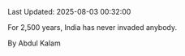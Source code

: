 Last Updated: 2025-08-03 00:32:00

For 2,500 years, India has never invaded anybody.

By Abdul Kalam